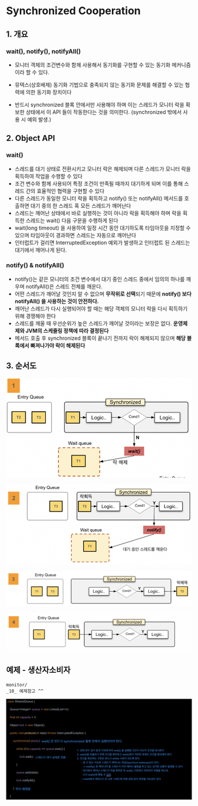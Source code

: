 # Synchronized Cooperation



## 1. 개요

### wait(), notify(), notifyAll() 

- 모니터 객체의 조건변수와 함께 사용해서 동기화를 구현할 수 있는 동기화 메커니즘이라 할 수 있다.

- 뮤텍스(상호배제) 동기화 기법으로 충족되지 않는 동기화 문제를 해결할 수 있는 협력에 의한 동기화 장치이다
- 반드시 synchronized 블록 안에서만 사용해야 하며 이는 스레드가 모니터 락을 확보한 상태에서 이 API 들이 작동한다는 것을 의미한다.
  (synchronized 밖에서 사용 시 예외 발생.)





## 2. Object API

### wait()

- 스레드를 대기 상태로 전환시키고 모니터 락은 해제되며 다른 스레드가 모니터 락을 획득하여 작업을 수행할 수 있다
- 조건 변수와 함께 사용되어 특정 조건이 만족될 때까지 대기하게 되며 이를 통해 스레드 간의 효율적인 협력을 구현할 수 있다
- 다른 스레드가 동일한 모니터 락을 획득하고 notify() 또는 notifyAll() 메서드를 호출하면 대기 중의 한 스레드 혹 모든 스레드가 깨어난다
- 스레드는 깨어난 상태에서 바로 실행하는 것이 아니라 락을 획득해야 하며 락을 획득한 스레드는 wait() 다음 구문을 수행하게 된다
- wait(long timeout) 을 사용하여 일정 시간 동안 대기하도록 타임아웃을 지정할 수 있으며 타임아웃이 경과하면 스레드는 자동으로 깨어난다
- 인터럽트가 걸리면 InterruptedException 예외가 발생하고 인터럽트 된 스레드는 대기에서 깨어나게 된다.



### notify() & notifyAll()

- notify()는 같은 모니터의 조건 변수에서 대기 중인 스레드 중에서 임의의 하나를 깨우며 notifyAll()은 스레드 전체를 깨운다. 
- 어떤 스레드가 깨어날 것인지 알 수 없으며 **무작위로 선택**되기 때문에 **notify() 보다 notifyAll() 을 사용하는 것이 안전하다.**
- 깨어난 스레드가 다시 실행되어야 할 때는 해당 객체의 모니터 락을 다시 획득하기 위해 경쟁해야 한다 
- 스레드를 깨울 때 우선순위가 높은 스레드가 깨어날 것이라는 보장은 없다. **운영체제와 JVM의 스케줄링 정책에 따라 결정된다**
- 메서드 호출 후 synchronized 블록이 끝나기 전까지 락이 해제되지 않으며 **해당 블록에서 빠져나가야 락이 해제된다**





## 3. 순서도

![스크린샷 2024-01-27 오전 10.33.56](img/13.png)



![스크린샷 2024-01-27 오전 10.34.04](img/14.png)





![스크린샷 2024-01-27 오전 10.34.14](img/15.png)



![스크린샷 2024-01-27 오전 10.34.19](img/16.png)









## 예제 - 생산자소비자

~~~
monitor/
_10_ 예제참고 ^^
~~~

![스크린샷 2024-01-26 오후 8.06.10](img/12.png)



















